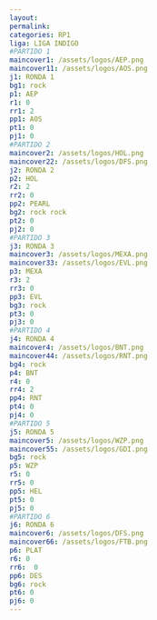 ```yaml
---
layout: 
permalink: 
categories: RP1
liga: LIGA INDIGO
#PARTIDO 1
maincover1: /assets/logos/AEP.png
maincover11: /assets/logos/AOS.png
j1: RONDA 1
bg1: rock
p1: AEP
r1: 0
rr1: 2
pp1: AOS
pt1: 0
pj1: 0
#PARTIDO 2
maincover2: /assets/logos/HOL.png
maincover22: /assets/logos/DFS.png
j2: RONDA 2
p2: HOL
r2: 2
rr2: 0
pp2: PEARL
bg2: rock rock
pt2: 0
pj2: 0
#PARTIDO 3
j3: RONDA 3
maincover3: /assets/logos/MEXA.png
maincover33: /assets/logos/EVL.png
p3: MEXA
r3: 2
rr3: 0
pp3: EVL
bg3: rock
pt3: 0
pj3: 0
#PARTIDO 4
j4: RONDA 4
maincover4: /assets/logos/BNT.png
maincover44: /assets/logos/RNT.png
bg4: rock 
p4: BNT
r4: 0
rr4: 2
pp4: RNT
pt4: 0
pj4: 0
#PARTIDO 5
j5: RONDA 5
maincover5: /assets/logos/WZP.png
maincover55: /assets/logos/GDI.png
bg5: rock 
p5: WZP
r5: 0
rr5: 0
pp5: HEL
pt5: 0
pj5: 0
#PARTIDO 6
j6: RONDA 6
maincover6: /assets/logos/DFS.png
maincover66: /assets/logos/FTB.png
p6: PLAT
r6: 0
rr6:  0
pp6: DES
bg6: rock
pt6: 0
pj6: 0
---
```


